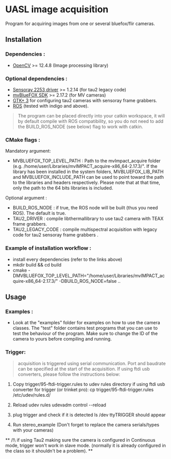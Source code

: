 # UASL image acquisition
Program for acquiring images from one or several bluefox/flir cameras.

## Installation

### Dependencies :
- [OpenCV](http://opencv.org/downloads.html) >= 12.4.8  (Image processing library)

### Optional dependencies :
- [Sensoray 2253 driver](http://www.sensoray.com/products/2253.htm) >= 1.2.14 (for tau2 legacy code) 
- [mvBlueFOX SDK](https://www.matrix-vision.com/USB2.0-industrial-camera-mvbluefox.html) >= 2.17.2 (for MV cameras)
- [GTK+ 3](https://www.gtk.org/download/index.php) for configuring tau2 cameras with sensoray frame grabbers.
- [ROS](http://www.ros.org) (tested with indigo and above).

> The program can be placed directly into your catkin workspace, it will by default compile with ROS compatibility, so you do not need to add the BUILD_ROS_NODE (see below) flag to work with catkin.

### CMake flags :
Mandatory argument: 
- MVBLUEFOX_TOP_LEVEL_PATH : Path to the mvImpact_acquire folder (e.g. /home/user/Libraries/mvIMPACT_acquire-x86_64-2.17.3/". If the library has been installed in the system folders, MVBLUEFOX_LIB_PATH and MVBLUEFOX_INCLUDE_PATH can be used to point toward the path to the libraries and headers respectively. Please note that at that time, only the path to the 64 bits libraries is included.

Optional argument :
- BUILD_ROS_NODE : if true, the ROS node will be built (thus you need ROS). The default is true.
- TAU2_DRIVER : compile libthermallibrary to use tau2 camera with TEAX frame grabbers.
- TAU2_LEGACY_CODE : compile multispectral acquisition with legacy code for tau2 sensoray frame grabbers .

### Example of installation workflow :
- install every dependencies (refer to the links above)
- mkdir build && cd build
- cmake -DMVBLUEFOX_TOP_LEVEL_PATH="/home/user/Libraries/mvIMPACT_acquire-x86_64-2.17.3/" -DBUILD_ROS_NODE=false ..

## Usage
### Examples :
- Look at the "examples" folder for examples on how to use the camera classes. The "test" folder contains test programs that you can use to test the behaviour of the program. Make sure to change the ID of the camera to yours before compiling and running.


### Trigger:
> acquisition is triggered using serial communication. Port and baudrate can be specified at the start of the acquisition. If using ftdi usb converters, please follow the instructions below:

1. Copy trigger/95-ftdi-trigger.rules to udev rules directory if using ftdi usb converter for trigger (or trinket pro):
	cp trigger/95-ftdi-trigger.rules /etc/udev/rules.d/

2. Reload udev rules
	udevadm control --reload

3. plug trigger and check if it is detected
	ls /dev
	ttyTRIGGER should appear

4. Run stereo_example (Don't forget to replace the camera serials/types with your cameras)

** /!\ if using Tau2 making sure the camera is configured in Continuous mode, trigger won't work in slave mode. (normally it is already configured in the class so it shouldn't be a problem). **
